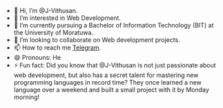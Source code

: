 - 👋 Hi, I’m @J-Vithusan.
- 👀 I’m interested in Web Development.
- 🌱 I’m currently pursuing a Bachelor of Information Technology (BIT) at the University of Moratuwa.
- 💞️ I’m looking to collaborate on Web development projects.
- 📫 How to reach me [Telegram](https://t.me/VjLeoVj).
- 😄 Pronouns: He
- ⚡ Fun fact: Did you know that @J-Vithusan is not just passionate about web development, but also has a secret talent for mastering new programming languages in record time? They once learned a new language over a weekend and built a small project with it by Monday morning!
